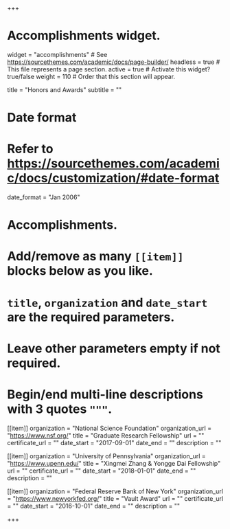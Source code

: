 +++
# Accomplishments widget.
widget = "accomplishments"  # See https://sourcethemes.com/academic/docs/page-builder/
headless = true  # This file represents a page section.
active = true  # Activate this widget? true/false
weight = 110  # Order that this section will appear.

title = "Honors and Awards"
subtitle = ""

# Date format
#   Refer to https://sourcethemes.com/academic/docs/customization/#date-format
date_format = "Jan 2006"

# Accomplishments.
#   Add/remove as many `[[item]]` blocks below as you like.
#   `title`, `organization` and `date_start` are the required parameters.
#   Leave other parameters empty if not required.
#   Begin/end multi-line descriptions with 3 quotes `"""`.

[[item]]
  organization = "National Science Foundation"
  organization_url = "https://www.nsf.org/"
  title = "Graduate Research Fellowship"
  url = ""
  certificate_url = ""
  date_start = "2017-09-01"
  date_end = ""
  description = ""

[[item]]
  organization = "University of Pennsylvania"
  organization_url = "https://www.upenn.edu/"
  title = "Xingmei Zhang & Yongge Dai Fellowship"
  url = ""
  certificate_url = ""
  date_start = "2018-01-01"
  date_end = ""
  description = ""

[[item]]
  organization = "Federal Reserve Bank of New York"
  organization_url = "https://www.newyorkfed.org/"
  title = "Vault Award"
  url = ""
  certificate_url = ""
  date_start = "2016-10-01"
  date_end = ""
  description = ""

+++
